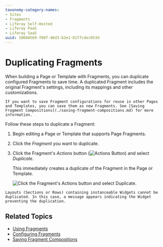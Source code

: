 ```yaml
---
taxonomy-category-names:
- Sites
- Fragments
- Liferay Self-Hosted
- Liferay PaaS
- Liferay SaaS
uuid: 106045b9-f08f-46d3-b2e1-81ffcdec053d
---
```

# Duplicating Fragments

When building a Page or Template with Fragments, you can duplicate configured Fragments to save time. A duplicated Fragment includes the original Fragment's settings, including its mappings and other customizations.

```{tip}
If you want to save Fragment configurations for reuse in other Pages and Templates, you can save them as new Fragments. See [Saving Fragment Compositions](./saving-fragment-compositions.md) for more information.
```

Follow these steps to duplicate a Fragment:

1. Begin editing a Page or Template that supports Page Fragments.

1. Click the *Fragment* you want to duplicate.

1. Click the Fragment's *Actions* button (![Actions Button](../../../../images/icon-widget-options.png)) and select *Duplicate*.

   This immediately creates a duplicate of the Fragment in the Page or Template.

   ![Click the Fragment's Actions button and select Duplicate.](./duplicating-fragments/images/01.png)

```{warning}
Layouts (Sections or Rows) containing instanceable Widgets cannot be duplicated. In this case, a message appears indicating the Widget preventing the duplication.
```

## Related Topics

* [Using Fragments](../using-fragments.md)
* [Configuring Fragments](../using-fragments/configuring-fragments.md)
* [Saving Fragment Compositions](../using-fragments/saving-fragment-compositions.md)
